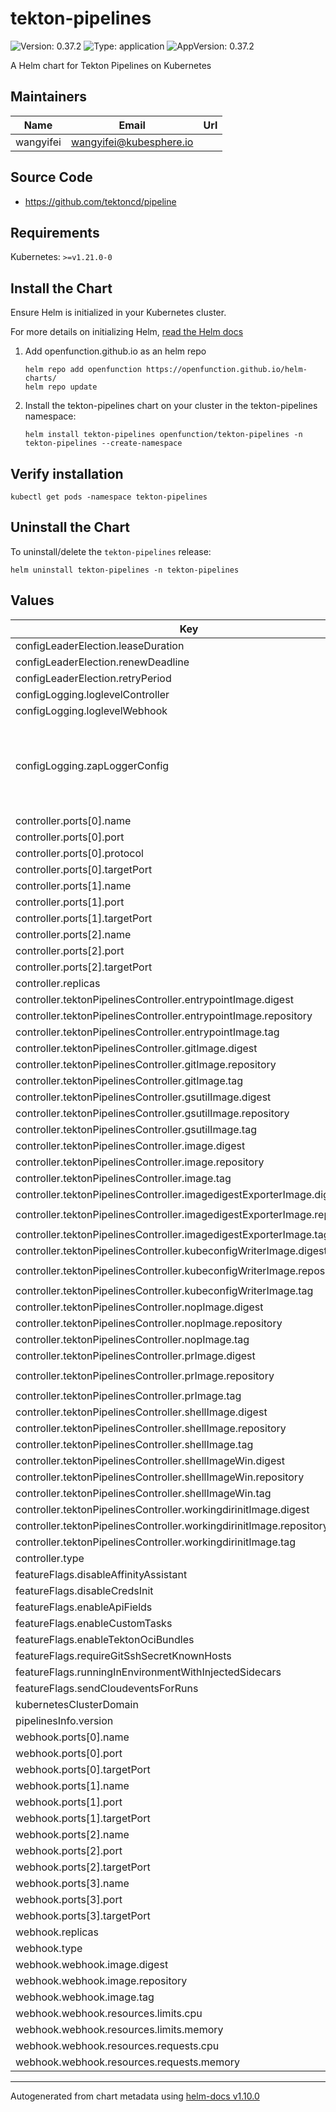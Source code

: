 # tekton-pipelines

![Version: 0.37.2](https://img.shields.io/badge/Version-0.37.2-informational?style=flat-square) ![Type: application](https://img.shields.io/badge/Type-application-informational?style=flat-square) ![AppVersion: 0.37.2](https://img.shields.io/badge/AppVersion-0.37.2-informational?style=flat-square)

A Helm chart for Tekton Pipelines on Kubernetes

## Maintainers

| Name | Email | Url |
| ---- | ------ | --- |
| wangyifei | <wangyifei@kubesphere.io> |  |

## Source Code

* <https://github.com/tektoncd/pipeline>

## Requirements

Kubernetes: `>=v1.21.0-0`

## Install the Chart

Ensure Helm is initialized in your Kubernetes cluster.

For more details on initializing Helm, [read the Helm docs](https://helm.sh/docs/)

1. Add openfunction.github.io as an helm repo
    ```
    helm repo add openfunction https://openfunction.github.io/helm-charts/
    helm repo update
    ```

2. Install the tekton-pipelines chart on your cluster in the tekton-pipelines namespace:
    ```
    helm install tekton-pipelines openfunction/tekton-pipelines -n tekton-pipelines --create-namespace
    ```

## Verify installation

```
kubectl get pods -namespace tekton-pipelines
```

## Uninstall the Chart

To uninstall/delete the `tekton-pipelines` release:
```
helm uninstall tekton-pipelines -n tekton-pipelines
```

## Values

| Key | Type | Default | Description |
|-----|------|---------|-------------|
| configLeaderElection.leaseDuration | string | `"60s"` |  |
| configLeaderElection.renewDeadline | string | `"40s"` |  |
| configLeaderElection.retryPeriod | string | `"10s"` |  |
| configLogging.loglevelController | string | `"info"` |  |
| configLogging.loglevelWebhook | string | `"info"` |  |
| configLogging.zapLoggerConfig | string | `"{\n  \"level\": \"info\",\n  \"development\": false,\n  \"sampling\": {\n    \"initial\": 100,\n    \"thereafter\": 100\n  },\n  \"outputPaths\": [\"stdout\"],\n  \"errorOutputPaths\": [\"stderr\"],\n  \"encoding\": \"json\",\n  \"encoderConfig\": {\n    \"timeKey\": \"ts\",\n    \"levelKey\": \"level\",\n    \"nameKey\": \"logger\",\n    \"callerKey\": \"caller\",\n    \"messageKey\": \"msg\",\n    \"stacktraceKey\": \"stacktrace\",\n    \"lineEnding\": \"\",\n    \"levelEncoder\": \"\",\n    \"timeEncoder\": \"iso8601\",\n    \"durationEncoder\": \"\",\n    \"callerEncoder\": \"\"\n  }\n}\n"` |  |
| controller.ports[0].name | string | `"http-metrics"` |  |
| controller.ports[0].port | int | `9090` |  |
| controller.ports[0].protocol | string | `"TCP"` |  |
| controller.ports[0].targetPort | int | `9090` |  |
| controller.ports[1].name | string | `"http-profiling"` |  |
| controller.ports[1].port | int | `8008` |  |
| controller.ports[1].targetPort | int | `8008` |  |
| controller.ports[2].name | string | `"probes"` |  |
| controller.ports[2].port | int | `8080` |  |
| controller.ports[2].targetPort | int | `0` |  |
| controller.replicas | int | `1` |  |
| controller.tektonPipelinesController.entrypointImage.digest | string | `"sha256:54f4d25dee6205e9280ffc41acf8dad448cf5f3a318f47dcee49382529bc666f"` |  |
| controller.tektonPipelinesController.entrypointImage.repository | string | `"gcr.io/tekton-releases/github.com/tektoncd/pipeline/cmd/entrypoint"` |  |
| controller.tektonPipelinesController.entrypointImage.tag | string | `"v0.37.2"` |  |
| controller.tektonPipelinesController.gitImage.digest | string | `"sha256:927aa808433d17e315a258b98e2f1a55f8258e0cb782ccb76280646d0dbe17b5"` |  |
| controller.tektonPipelinesController.gitImage.repository | string | `"gcr.io/tekton-releases/github.com/tektoncd/pipeline/cmd/git-init"` |  |
| controller.tektonPipelinesController.gitImage.tag | string | `"v0.37.2"` |  |
| controller.tektonPipelinesController.gsutilImage.digest | string | `"sha256:27b2c22bf259d9bc1a291e99c63791ba0c27a04d2db0a43241ba0f1f20f4067f"` |  |
| controller.tektonPipelinesController.gsutilImage.repository | string | `"gcr.io/google.com/cloudsdktool/cloud-sdk"` |  |
| controller.tektonPipelinesController.gsutilImage.tag | string | `nil` |  |
| controller.tektonPipelinesController.image.digest | string | `"sha256:dda70f21181d01f606bf37103a3f5b65cdfe64412208fcf6feb4c54977f189fd"` |  |
| controller.tektonPipelinesController.image.repository | string | `"gcr.io/tekton-releases/github.com/tektoncd/pipeline/cmd/controller"` |  |
| controller.tektonPipelinesController.image.tag | string | `"v0.37.2"` |  |
| controller.tektonPipelinesController.imagedigestExporterImage.digest | string | `"sha256:e32300d37fc9670e72f5bad6476090c5c2140bdefa874c3ddb025a99ef726f2a"` |  |
| controller.tektonPipelinesController.imagedigestExporterImage.repository | string | `"gcr.io/tekton-releases/github.com/tektoncd/pipeline/cmd/imagedigestexporter"` |  |
| controller.tektonPipelinesController.imagedigestExporterImage.tag | string | `"v0.37.2"` |  |
| controller.tektonPipelinesController.kubeconfigWriterImage.digest | string | `"sha256:0b31b1c02ff458ad9b7b81cbdf8f028bd54699fa151f221d1e8de6817db93427"` |  |
| controller.tektonPipelinesController.kubeconfigWriterImage.repository | string | `"gcr.io/tekton-releases/github.com/tektoncd/pipeline/cmd/kubeconfigwriter"` |  |
| controller.tektonPipelinesController.kubeconfigWriterImage.tag | string | `"v0.37.2"` |  |
| controller.tektonPipelinesController.nopImage.digest | string | `"sha256:0232234015006651b7316421187c40627c39450a9a30ea9bcc82a69b82f8ce12"` |  |
| controller.tektonPipelinesController.nopImage.repository | string | `"gcr.io/tekton-releases/github.com/tektoncd/pipeline/cmd/nop"` |  |
| controller.tektonPipelinesController.nopImage.tag | string | `"v0.37.2"` |  |
| controller.tektonPipelinesController.prImage.digest | string | `"sha256:7f93752a7af8128aa794c4014b25471af974d3d4e3042d3cf17de0e8c58432e1"` |  |
| controller.tektonPipelinesController.prImage.repository | string | `"gcr.io/tekton-releases/github.com/tektoncd/pipeline/cmd/pullrequest-init"` |  |
| controller.tektonPipelinesController.prImage.tag | string | `"v0.37.2"` |  |
| controller.tektonPipelinesController.shellImage.digest | string | `"sha256:19f02276bf8dbdd62f069b922f10c65262cc34b710eea26ff928129a736be791"` |  |
| controller.tektonPipelinesController.shellImage.repository | string | `"ghcr.io/distroless/busybox"` |  |
| controller.tektonPipelinesController.shellImage.tag | string | `nil` |  |
| controller.tektonPipelinesController.shellImageWin.digest | string | `"sha256:b6d5ff841b78bdf2dfed7550000fd4f3437385b8fa686ec0f010be24777654d6"` |  |
| controller.tektonPipelinesController.shellImageWin.repository | string | `"mcr.microsoft.com/powershell:nanoserver"` |  |
| controller.tektonPipelinesController.shellImageWin.tag | string | `nil` |  |
| controller.tektonPipelinesController.workingdirinitImage.digest | string | `"sha256:74450b8a54a995a8a91382f52970bc14e344ea25fc28482f76dae7b399f35ba9"` |  |
| controller.tektonPipelinesController.workingdirinitImage.repository | string | `"gcr.io/tekton-releases/github.com/tektoncd/pipeline/cmd/workingdirinit"` |  |
| controller.tektonPipelinesController.workingdirinitImage.tag | string | `"v0.37.2"` |  |
| controller.type | string | `"ClusterIP"` |  |
| featureFlags.disableAffinityAssistant | string | `"false"` |  |
| featureFlags.disableCredsInit | string | `"false"` |  |
| featureFlags.enableApiFields | string | `"stable"` |  |
| featureFlags.enableCustomTasks | string | `"false"` |  |
| featureFlags.enableTektonOciBundles | string | `"false"` |  |
| featureFlags.requireGitSshSecretKnownHosts | string | `"false"` |  |
| featureFlags.runningInEnvironmentWithInjectedSidecars | string | `"true"` |  |
| featureFlags.sendCloudeventsForRuns | string | `"false"` |  |
| kubernetesClusterDomain | string | `"cluster.local"` |  |
| pipelinesInfo.version | string | `"v0.37.2"` |  |
| webhook.ports[0].name | string | `"http-metrics"` |  |
| webhook.ports[0].port | int | `9090` |  |
| webhook.ports[0].targetPort | int | `9090` |  |
| webhook.ports[1].name | string | `"http-profiling"` |  |
| webhook.ports[1].port | int | `8008` |  |
| webhook.ports[1].targetPort | int | `8008` |  |
| webhook.ports[2].name | string | `"https-webhook"` |  |
| webhook.ports[2].port | int | `443` |  |
| webhook.ports[2].targetPort | int | `8443` |  |
| webhook.ports[3].name | string | `"probes"` |  |
| webhook.ports[3].port | int | `8080` |  |
| webhook.ports[3].targetPort | int | `0` |  |
| webhook.replicas | int | `1` |  |
| webhook.type | string | `"ClusterIP"` |  |
| webhook.webhook.image.digest | string | `"sha256:2e7187c08e5a43168c89840a74c4609e648e0a391c5b3da8544cf9b835b2d0f9"` |  |
| webhook.webhook.image.repository | string | `"gcr.io/tekton-releases/github.com/tektoncd/pipeline/cmd/webhook"` |  |
| webhook.webhook.image.tag | string | `"v0.37.2"` |  |
| webhook.webhook.resources.limits.cpu | string | `"500m"` |  |
| webhook.webhook.resources.limits.memory | string | `"500Mi"` |  |
| webhook.webhook.resources.requests.cpu | string | `"100m"` |  |
| webhook.webhook.resources.requests.memory | string | `"100Mi"` |  |

----------------------------------------------
Autogenerated from chart metadata using [helm-docs v1.10.0](https://github.com/norwoodj/helm-docs/releases/v1.10.0)
